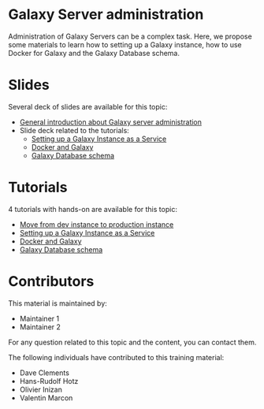 Galaxy Server administration
====

Administration of Galaxy Servers can be a complex task. Here, we propose some materials to learn how to setting up a Galaxy instance, how to use Docker for Galaxy and the Galaxy Database schema.

# Slides

Several deck of slides are available for this topic:

- [General introduction about Galaxy server administration](http://bgruening.github.io/training-material/Admin-Corner/slides/)
- Slide deck related to the tutorials:
    - [Setting up a Galaxy Instance as a Service](http://bgruening.github.io/training-material/Admin-Corner/slides/setting_up_galaxy_instance.html)
    - [Docker and Galaxy](http://bgruening.github.io/training-material/Admin-Corner/slides/galaxy_docker.html)
    - [Galaxy Database schema](http://bgruening.github.io/training-material/Admin-Corner/slides/database_schema.html)

# Tutorials

4 tutorials with hands-on are available for this topic:

- [Move from dev instance to production instance](tutorials/dev_to_production.html)
- [Setting up a Galaxy Instance as a Service](tutorials/setting_up_galaxy_instance.md)
- [Docker and Galaxy](tutorials/galaxy_docker.md)
- [Galaxy Database schema](tutorials/Database_Schema.md)

# Contributors

This material is maintained by:

- Maintainer 1
- Maintainer 2

For any question related to this topic and the content, you can contact them.

The following individuals have contributed to this training material:

- Dave Clements
- Hans-Rudolf Hotz
- Olivier Inizan
- Valentin Marcon
